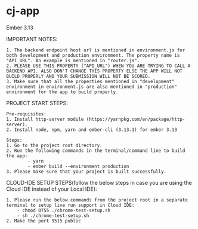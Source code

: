 # cj-app
Ember 3.13

IMPORTANT NOTES: 

    1. The backend endpoint host url is mentioned in environment.js for both development and production environment. The property name is "API_URL". An example is mentioned in "router.js".
    2. PLEASE USE THIS PROPERTY ("API_URL") WHEN YOU ARE TRYING TO CALL A BACKEND API. ALSO DON'T CHANGE THIS PROPERTY ELSE THE APP WILL NOT BUILD PROPERLY AND YOUR SUBMISSION WILL NOT BE SCORED. 
    3. Make sure that all the properties mentioned in "development" environment in environment.js are also mentioned in "production" environment for the app to build properly.

PROJECT START STEPS:

    Pre-requisites:
    1. Install http-server module (https://yarnpkg.com/en/package/http-server).
    2. Install node, npm, yarn and ember-cli (3.13.1) for ember 3.13

    Steps:
    1. Go to the project root directory.
    2. Run the following commands in the terminal/command line to build the app:
            - yarn
            - ember build --environment production
    3. Please make sure that your project is built successfully.
    
CLOUD-IDE SETUP STEPS(follow the below steps in case you are using the Cloud IDE instead of your Local IDE):

    1. Please run the below commands from the project root in a separate terminal to setup live run support in Cloud IDE:
        - chmod 0755 ./chrome-test-setup.sh
        - sh ./chrome-test-setup.sh
    2. Make the port 9515 public
